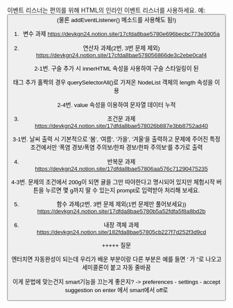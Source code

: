이벤트 리스너는 편의를 위해 HTML의 인라인 이벤트 리스너를 사용하세요.
예: <button onclick="">
(물론 addEventListener() 메소드를 사용해도 됨!)

1. 변수 과제
   https://devkgn24.notion.site/17cfda8bae5780e696becbc773e3005a

2. 연산자 과제(2번, 3번 문제 제외)
   https://devkgn24.notion.site/17cfda8bae578056866de3c2ebe0caf4

2-1번. 구슬 추가 시 innerHTML 속성을 사용하여 구슬 스타일링이 된 <div> 태그 추가
홀짝의 경우 querySelectorAll()로 가져온 NodeList 객체의 length 속성을 이용

2-4번. value 속성을 이용하여 문자열 데이터 누적

3. 조건문 과제
   https://devkgn24.notion.site/17dfda8bae578026b887e3bb8752ad40

3-1번. 날씨 출력 시 기본적으로 '봄', '여름', '가을', '겨울'을 출력하고
문제에 주어진 특정 조건에서만 '폭염 경보/폭염 주의보/한파 경보/한파 주의보'를 추가로 출력

4. 반복문 과제
   https://devkgn24.notion.site/17dfda8bae57806aa576c71290475235

4-3번. 문제의 조건에서 200g이 되면 귤을 그만 따야한다고 명시되어 있지만
체험시작 버튼을 누르면 몇 g까지 딸 수 있는지 prompt로 입력받아 처리해 보세요.

5. 함수 과제(2번, 3번 문제 제외(1번 문제만 풀어보세요))
   https://devkgn24.notion.site/17dfda8bae5780b5a52fdfa5f8a8bd2b

6. 내장 객체 과제
https://devkgn24.notion.site/182fda8bae57805cb227f7d252f3d9cd


+++++
질문

엔터치면 자동완성이 되는데 우리가 배운 부분이랑 다른 부분은 예를 들면
' 가 "로 나오고
세미콜론이 붙고
자동 줄바꿈

이게 문법에 맞는건지
smart기능을 끄는게 좋은지?
-> preferences - settings - accept suggestion on enter 에서
smart에서 off로
